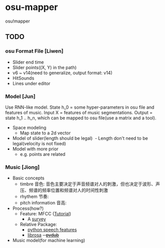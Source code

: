 # osu-mapper
osu!mapper

## TODO

### osu Format File [Liwen]
- Slider end time
- Slider points((X, Y) in the path)
- v6 ~ v14(need to generalize, output format: v14)
- HitSounds
- Lines under editor


### Model [Jun]
Use RNN-like model. State h_0 = some hyper-parameters in osu file and features of music. Input X = features of music segmentations. Output = state h_1 .. h_n, which can be mapped to osu file(use a matrix and a tool).
- Space modeling
  - Map state to a 2d vector
- Model of slider(length should be legal)
  - Length don't need to be legal(velocity is not fixed)
- Model with more prior
  - e.g. points are related

### Music [Jiong]
- Basic concepts
  -  timbre 音色: 音色主要决定于声音频谱对人的刺激，但也决定于波形、声压、频谱的频率位置和频谱对人的时间性刺激
  -  rhythem 节奏:
  -  pitch information 音高:
- Process(how?)
  - Feature: MFCC ([Tutorial][MFCC-tutorial])
    - A [survey](http://ieeexplore.ieee.org/document/5664796/)
  - Relative Package:
    - [python speech features](https://github.com/jameslyons/python_speech_features)
    - [librosa](https://github.com/librosa/librosa)
    <del>- [pydub](https://github.com/jiaaro/pydub)</del>
- Music model(for machine learning)



[MFCC-tutorial]: http://www.practicalcryptography.com/miscellaneous/machine-learning/guide-mel-frequency-cepstral-coefficients-mfccs/